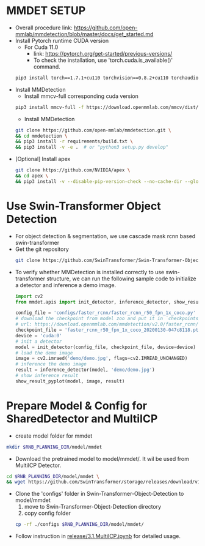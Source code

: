 # MMDET SETUP
* Overall procedure link: https://github.com/open-mmlab/mmdetection/blob/master/docs/get_started.md
* Install Pytorch runtime CUDA version  
  * For Cuda 11.0
    * link: https://pytorch.org/get-started/previous-versions/
    * To check the installation, use 'torch.cuda.is_available()' command.
  ```bash
  pip3 install torch==1.7.1+cu110 torchvision==0.8.2+cu110 torchaudio==0.7.2 -f https://download.pytorch.org/whl/torch_stable.html
  ```
* Install MMDetection  
  * Install mmcv-full corresponding cuda version
  ```bash
  pip3 install mmcv-full -f https://download.openmmlab.com/mmcv/dist/cu110/torch1.7.1/index.html
  ```  
  * Install MMDetection  
  ```bash
  git clone https://github.com/open-mmlab/mmdetection.git \
  && cd mmdetection \
  && pip3 install -r requirements/build.txt \
  && pip3 install -v -e .  # or "python3 setup.py develop"  
  ```
* [Optional] Install apex  
  ```bash
  git clone https://github.com/NVIDIA/apex \
  && cd apex \
  && pip3 install -v --disable-pip-version-check --no-cache-dir --global-option="--cpp_ext" --global-option="--cuda_ext" ./  
  ```
# Use Swin-Transformer Object Detection
* For object detection & segmentation, we use cascade mask rcnn based swin-transformer
* Get the git repository
  ```bash
  git clone https://github.com/SwinTransformer/Swin-Transformer-Object-Detection.git
   ```
* To verify whether MMDetection is installed correctly to use swin-transformer structure, we can run the following sample code to initialize a detector and inference a demo image.
  ```python
  import cv2
  from mmdet.apis import init_detector, inference_detector, show_result_pyplot

  config_file = 'configs/faster_rcnn/faster_rcnn_r50_fpn_1x_coco.py'
  # download the checkpoint from model zoo and put it in `checkpoints/`
  # url: https://download.openmmlab.com/mmdetection/v2.0/faster_rcnn/faster_rcnn_r50_fpn_1x_coco/faster_rcnn_r50_fpn_1x_coco_20200130-047c8118.pth
  checkpoint_file = 'faster_rcnn_r50_fpn_1x_coco_20200130-047c8118.pth'
  device = 'cuda:0'
  # init a detector
  model = init_detector(config_file, checkpoint_file, device=device)
  # load the demo image
  image = cv2.imraed('demo/demo.jpg', flags=cv2.IMREAD_UNCHANGED)
  # inference the demo image
  result = inference_detector(model, 'demo/demo.jpg')
  # show inference result
  show_result_pyplot(model, image, result)
  ```
  
# Prepare Model & Config for SharedDetector and MultiICP
* create model folder for mmdet
```bash
mkdir $RNB_PLANNING_DIR/model/mmdet
```
* Download the pretrained model to model/mmdet/.  It wil be used from MultiICP Detector.
```bash
cd $RNB_PLANNING_DIR/model/mmdet \
&& wget https://github.com/SwinTransformer/storage/releases/download/v1.0.2/cascade_mask_rcnn_swin_base_patch4_window7.pth
```
* Clone the 'configs' folder in Swin-Transformer-Object-Detection to model/mmdet
  1) move to Swin-Transformer-Object-Detection directory
  2) copy config folder
  ```bash
  cp -rf ./configs $RNB_PLANNING_DIR/model/mmdet/
  ```
* Follow instruction in [release/3.1.MultiICP.ipynb](../release/3.1.MultiICP.ipynb) for detailed usage.
